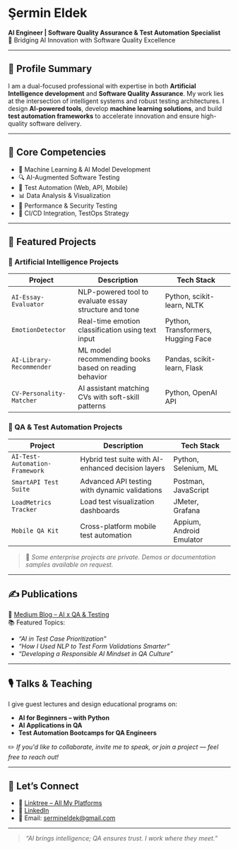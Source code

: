 # Şermin Eldek

**AI Engineer | Software Quality Assurance & Test Automation Specialist**  
🔬 Bridging AI Innovation with Software Quality Excellence

---

## 🧩 Profile Summary

I am a dual-focused professional with expertise in both **Artificial Intelligence development** and **Software Quality Assurance**. My work lies at the intersection of intelligent systems and robust testing architectures. I design **AI-powered tools**, develop **machine learning solutions**, and build **test automation frameworks** to accelerate innovation and ensure high-quality software delivery.

---

## 🧠 Core Competencies

- 🤖 Machine Learning & AI Model Development  
- 🔍 AI-Augmented Software Testing  
- 🧪 Test Automation (Web, API, Mobile)  
- 📊 Data Analysis & Visualization  
- 🔐 Performance & Security Testing  
- 🔄 CI/CD Integration, TestOps Strategy  

---

## 💼 Featured Projects

### 🔬 Artificial Intelligence Projects

| Project | Description | Tech Stack |
|--------|-------------|------------|
| `AI-Essay-Evaluator` | NLP-powered tool to evaluate essay structure and tone | Python, scikit-learn, NLTK |
| `EmotionDetector` | Real-time emotion classification using text input | Python, Transformers, Hugging Face |
| `AI-Library-Recommender` | ML model recommending books based on reading behavior | Pandas, scikit-learn, Flask |
| `CV-Personality-Matcher` | AI assistant matching CVs with soft-skill patterns | Python, OpenAI API |

### 🧪 QA & Test Automation Projects

| Project | Description | Tech Stack |
|--------|-------------|------------|
| `AI-Test-Automation-Framework` | Hybrid test suite with AI-enhanced decision layers | Python, Selenium, ML |
| `SmartAPI Test Suite` | Advanced API testing with dynamic validations | Postman, JavaScript |
| `LoadMetrics Tracker` | Load test visualization dashboards | JMeter, Grafana |
| `Mobile QA Kit` | Cross-platform mobile test automation | Appium, Android Emulator |

> 🔐 *Some enterprise projects are private. Demos or documentation samples available on request.*

---

## ✍️ Publications

📝 [Medium Blog – AI x QA & Testing](https://medium.com/@sermineldek)  
📚 Featured Topics:
- *“AI in Test Case Prioritization”*  
- *“How I Used NLP to Test Form Validations Smarter”*  
- *“Developing a Responsible AI Mindset in QA Culture”*

---

## 🎙️ Talks & Teaching

I give guest lectures and design educational programs on:
- **AI for Beginners – with Python**
- **AI Applications in QA**
- **Test Automation Bootcamps for QA Engineers**

✏️ *If you'd like to collaborate, invite me to speak, or join a project — feel free to reach out!*

---

## 🤝 Let’s Connect

- 🔗 [Linktree – All My Platforms](https://linktr.ee/sermineldek)  
- 💼 [LinkedIn](https://www.linkedin.com/in/sermineldek)  
- 📩 Email: sermineldek@gmail.com

---

> *“AI brings intelligence; QA ensures trust. I work where they meet.”*  
